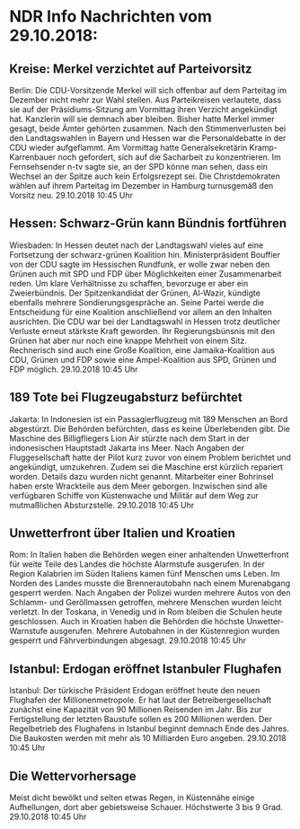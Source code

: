 # NDR Info Nachrichten vom 29.10.2018:


## Kreise: Merkel verzichtet auf Parteivorsitz
Berlin: Die CDU-Vorsitzende Merkel will sich offenbar auf dem Parteitag im Dezember nicht mehr zur Wahl stellen. Aus Parteikreisen verlautete, dass sie auf der Präsidiums-Sitzung am Vormittag ihren Verzicht angekündigt hat. Kanzlerin will sie demnach aber bleiben. Bisher hatte Merkel immer gesagt, beide Ämter gehörten zusammen. Nach den Stimmenverlusten bei den Landtagswahlen in Bayern und Hessen war die Personaldebatte in der CDU wieder aufgeflammt. Am Vormittag hatte Generalsekretärin Kramp-Karrenbauer noch gefordert, sich auf die Sacharbeit zu konzentrieren. Im Fernsehsender n-tv sagte sie, an der SPD könne man sehen, dass ein Wechsel an der Spitze auch kein Erfolgsrezept sei. Die Christdemokraten wählen auf ihrem Parteitag im Dezember in Hamburg turnusgemäß den Vorsitz neu. 29.10.2018 10:45 Uhr 

## Hessen: Schwarz-Grün kann Bündnis fortführen
Wiesbaden: In Hessen deutet nach der Landtagswahl vieles auf eine Fortsetzung der schwarz-grünen Koalition hin. Ministerpräsident Bouffier von der CDU sagte im Hessischen Rundfunk, er wolle zwar neben den Grünen auch mit SPD und FDP über Möglichkeiten einer Zusammenarbeit reden. Um klare Verhältnisse zu schaffen, bevorzuge er aber ein Zweierbündnis. Der Spitzenkandidat der Grünen, Al-Wazir, kündigte ebenfalls mehrere Sondierungsgespräche an. Seine Partei werde die Entscheidung für eine Koalition anschließend vor allem an den Inhalten ausrichten. Die CDU war bei der Landtagswahl in Hessen trotz deutlicher Verluste erneut stärkste Kraft geworden. Ihr Regierungsbünsnis mit den Grünen hat aber nur noch eine knappe Mehrheit von einem Sitz. Rechnerisch sind auch eine Große Koalition, eine Jamaika-Koalition aus CDU, Grünen und FDP sowie eine Ampel-Koalition aus SPD, Grünen und FDP möglich. 29.10.2018 10:45 Uhr 

## 189 Tote bei Flugzeugabsturz befürchtet
Jakarta: In Indonesien ist ein Passagierflugzeug mit 189 Menschen an Bord abgestürzt. Die Behörden befürchten, dass es keine Überlebenden gibt. Die Maschine des Billigfliegers Lion Air stürzte nach dem Start in der indonesischen Hauptstadt Jakarta ins Meer. Nach Angaben der Fluggesellschaft hatte der Pilot kurz zuvor von einem Problem berichtet und angekündigt, umzukehren. Zudem sei die Maschine erst kürzlich repariert worden. Details dazu wurden nicht genannt. Mitarbeiter einer Bohrinsel haben erste Wrackteile aus dem Meer geborgen. Inzwischen sind alle verfügbaren Schiffe von Küstenwache und Militär auf dem Weg zur mutmaßlichen Absturzstelle. 29.10.2018 10:45 Uhr 

## Unwetterfront über Italien und Kroatien
Rom: In Italien haben die Behörden wegen einer anhaltenden Unwetterfront für weite Teile des Landes die höchste Alarmstufe ausgerufen. In der Region Kalabrien im Süden Italiens kamen fünf Menschen ums Leben. Im Norden des Landes musste die Brennerautobahn nach einem Murenabgang gesperrt werden. Nach Angaben der Polizei wurden mehrere Autos von den Schlamm- und Geröllmassen getroffen, mehrere Menschen wurden leicht verletzt. In der Toskana, in Venedig und in Rom bleiben die Schulen heute geschlossen. Auch in Kroatien haben die Behörden die höchste Unwetter-Warnstufe ausgerufen. Mehrere Autobahnen in der Küstenregion wurden gesperrt und Fährverbindungen abgesagt. 29.10.2018 10:45 Uhr 

## Istanbul: Erdogan eröffnet Istanbuler Flughafen
Istanbul: Der türkische Präsident Erdogan eröffnet heute den neuen Flughafen der Millionenmetropole. Er hat laut der Betreibergesellschaft zunächst eine Kapazität von 90 Millionen Reisenden im Jahr. Bis zur Fertigstellung der letzten Baustufe sollen es 200 Millionen werden. Der Regelbetrieb des Flughafens in Istanbul beginnt demnach Ende des Jahres. Die Baukosten werden mit mehr als 10 Milliarden Euro angeben. 29.10.2018 10:45 Uhr 

## Die Wettervorhersage
Meist dicht bewölkt und selten etwas Regen, in Küstennähe einige Aufhellungen, dort aber gebietsweise Schauer. Höchstwerte 3 bis 9 Grad. 29.10.2018 10:45 Uhr 
